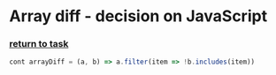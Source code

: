 # Array diff - decision on JavaScript

### [return to task](README.md)

```javascript
cont arrayDiff = (a, b) => a.filter(item => !b.includes(item))
```
